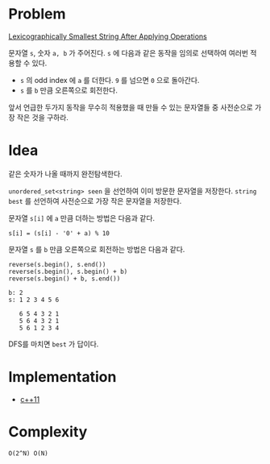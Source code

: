 # Problem

[Lexicographically Smallest String After Applying Operations](https://leetcode.com/problems/lexicographically-smallest-string-after-applying-operations/)

문자열 `s`, 숫자 `a, b` 가 주어진다. `s` 에 다음과 같은 동작을 임의로
선택하여 여러번 적용할 수 있다.

* `s` 의 odd index 에 `a` 를 더한다. `9` 를 넘으면 `0` 으로 돌아간다.
* `s` 를 `b` 만큼 오른쪽으로 회전한다.

앞서 언급한 두가지 동작을 무수히 적용했을 때 만들 수 있는 문자열들 중
사전순으로 가장 작은 것을 구하라.

# Idea

같은 숫자가 나올 때까지 완전탐색한다.

`unordered_set<string> seen` 을 선언하여 이미 방문한 문자열을
저장한다.  `string best` 를 선언하여 사전순으로 가장 작은 문자열을
저장한다. 

문자열 `s[i]` 에 `a` 만큼 더하는 방법은 다음과 같다. 

```
s[i] = (s[i] - '0' + a) % 10
```

문자열 `s` 를 `b` 만큼 오른쪽으로 회전하는 방법은 다음과 같다.

```
reverse(s.begin(), s.end())
reverse(s.begin(), s.begin() + b)
reverse(s.begin() + b, s.end())

b: 2
s: 1 2 3 4 5 6

   6 5 4 3 2 1
   5 6 4 3 2 1
   5 6 1 2 3 4
```

DFS를 마치면 `best` 가 답이다.

# Implementation

* [c++11](a.cpp)

# Complexity

```
O(2^N) O(N)
```
